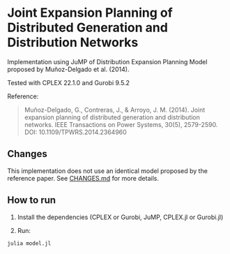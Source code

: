 # Joint Expansion Planning of Distributed Generation and Distribution Networks

Implementation using JuMP of Distribution Expansion Planning Model proposed by Muñoz-Delgado et al. (2014).

Tested with CPLEX 22.1.0 and Gurobi 9.5.2

Reference:
>Muñoz-Delgado, G., Contreras, J., & Arroyo, J. M. (2014). Joint expansion planning of distributed generation and distribution networks. IEEE Transactions on Power Systems, 30(5), 2579-2590.
DOI: 10.1109/TPWRS.2014.2364960

## Changes

This implementation does not use an identical model proposed by the reference paper.
See [CHANGES.md](CHANGES.md) for more details.


## How to run

1. Install the dependencies (CPLEX or Gurobi, JuMP, CPLEX.jl or Gurobi.jl)

2. Run:
``` model
julia model.jl
```